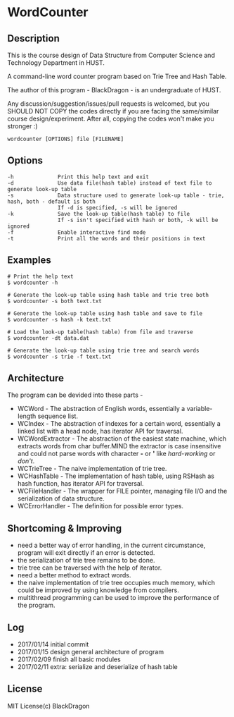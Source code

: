 # WordCounter

## Description

This is the course design of Data Structure from Computer Science and Technology Department in HUST.

A command-line word counter program based on Trie Tree and Hash Table.

The author of this program - BlackDragon - is an undergraduate of HUST. 

Any discussion/suggestion/issues/pull requests is welcomed, but you SHOULD NOT COPY the codes directly if you are facing the same/similar course design/experiment. After all, copying the codes won't make you stronger :)

`wordcounter [OPTIONS] file [FILENAME]`

## Options
	
	-h				Print this help text and exit
	-d				Use data file(hash table) instead of text file to generate look-up table
	-s				Data structure used to generate look-up table - trie, hash, both - default is both
					If -d is specified, -s will be ignored
	-k				Save the look-up table(hash table) to file
					If -s isn't specified with hash or both, -k will be ignored
	-f				Enable interactive find mode
	-t				Print all the words and their positions in text


## Examples

	# Print the help text
	$ wordcounter -h
	
	# Generate the look-up table using hash table and trie tree both
	$ wordcounter -s both text.txt
	
	# Generate the look-up table using hash table and save to file
	$ wordcounter -s hash -k text.txt
	
	# Load the look-up table(hash table) from file and traverse
	$ wordcounter -dt data.dat
	
	# Generate the look-up table using trie tree and search words
	$ wordcounter -s trie -f text.txt

## Architecture

The program can be devided into these parts -

* WCWord - The abstraction of English words, essentially a variable-length sequence list.
* WCIndex - The abstraction of indexes for a certain word, essentially a linked list with a head node, has iterator API for traversal.
* WCWordExtractor - The abstraction of the easiest state machine, which extracts words from char buffer.MIND the extractor is case insensitive and could not parse words with character **-** or **'** like *hard-working* or *don't*.
* WCTrieTree - The naive implementation of trie tree.
* WCHashTable - The implementation of hash table, using RSHash as hash function, has iterator API for traversal.
* WCFileHandler - The wrapper for FILE pointer, managing file I/O and the serialization of data structure.
* WCErrorHandler - The definition for possible error types.                                                                                                                                                                                             

## Shortcoming & Improving

* need a better way of error handling, in the current circumstance, program will exit directly if an error is detected.
* the serialization of trie tree remains to be done.
* trie tree can be traversed with the help of iterator.
* need a better method to extract words.
* the naive implementation of trie tree occupies much memory, which could be improved by using knowledge from compilers.
* multithread programming can be used to improve the performance of the program.

## Log

* 2017/01/14 initial commit
* 2017/01/15 design general architecture of program
* 2017/02/09 finish all basic modules
* 2017/02/11 extra: serialize and deserialize of hash table

## License

MIT License(c) BlackDragon



